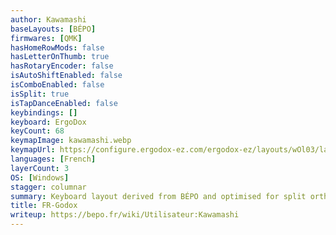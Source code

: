 ```yaml
---
author: Kawamashi
baseLayouts: [BÉPO]
firmwares: [QMK]
hasHomeRowMods: false
hasLetterOnThumb: true
hasRotaryEncoder: false
isAutoShiftEnabled: false
isComboEnabled: false
isSplit: true
isTapDanceEnabled: false
keybindings: []
keyboard: ErgoDox
keyCount: 68
keymapImage: kawamashi.webp
keymapUrl: https://configure.ergodox-ez.com/ergodox-ez/layouts/wOl03/latest/0
languages: [French]
layerCount: 3
OS: [Windows]
stagger: columnar
summary: Keyboard layout derived from BÉPO and optimised for split ortholinear and columnar-staggered keyboards like the ErgoDox, with two secondary layers (scientific symbols + numpad / other symbols + function keys) accessible with the thumb.
title: FR-Godox
writeup: https://bepo.fr/wiki/Utilisateur:Kawamashi
---
```

